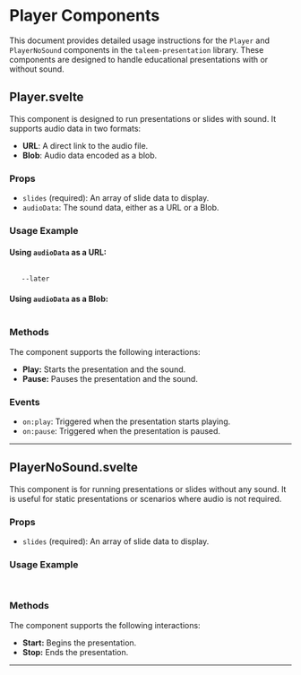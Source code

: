 # Player Components

This document provides detailed usage instructions for the `Player` and `PlayerNoSound` components in the `taleem-presentation` library. These components are designed to handle educational presentations with or without sound.

## Player.svelte

This component is designed to run presentations or slides with sound. It supports audio data in two formats:

- **URL**: A direct link to the audio file.
- **Blob**: Audio data encoded as a blob.

### Props

- `slides` (required): An array of slide data to display.
- `audioData`: The sound data, either as a URL or a Blob.

### Usage Example

#### Using `audioData` as a URL:

```svelte

   --later

```

#### Using `audioData` as a Blob:

```svelte

```

### Methods

The component supports the following interactions:

- **Play:** Starts the presentation and the sound.
- **Pause:** Pauses the presentation and the sound.

### Events

- `on:play`: Triggered when the presentation starts playing.
- `on:pause`: Triggered when the presentation is paused.

---

## PlayerNoSound.svelte

This component is for running presentations or slides without any sound. It is useful for static presentations or scenarios where audio is not required.

### Props

- `slides` (required): An array of slide data to display.

### Usage Example

```svelte


```

### Methods

The component supports the following interactions:

- **Start:** Begins the presentation.
- **Stop:** Ends the presentation.

---
